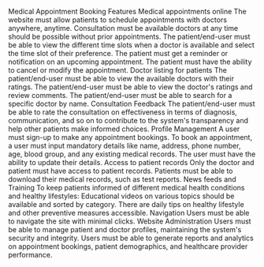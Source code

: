Medical Appointment Booking
Features
    Medical appointments online
        The website must allow patients to schedule appointments with doctors anywhere, anytime.
        Consultation must be available doctors at any time should be possible without prior appointments.
        The patient/end-user must be able to view the different time slots when a doctor is available and select the time slot of their preference.
        The patient must get a reminder or notification on an upcoming appointment.
        The patient must have the ability to cancel or modify the appointment.
        Doctor listing for patients
        The patient/end-user must be able to view the available doctors with their ratings.
        The patient/end-user must be able to view the doctor's ratings and review comments.
        The patient/end-user must be able to search for a specific doctor by name.
    Consultation Feedback
        The patient/end-user must be able to rate the consultation on effectiveness in terms of diagnosis, communication, and so on to contribute to the system's transparency and help other patients make informed choices.
    Profile Management
        A user must sign-up to make any appointment bookings.
        To book an appointment, a user must input mandatory details like name, address, phone number, age, blood group, and any existing medical records.
        The user must have the ability to update their details.
    Access to patient records
        Only the doctor and patient must have access to patient records.
        Patients must be able to download their medical records, such as test reports.
    News feeds and Training
        To keep patients informed of different medical health conditions and healthy lifestyles:
            Educational videos on various topics should be available and sorted by category.
            There are daily tips on healthy lifestyle and other preventive measures accessible.
    Navigation
        Users must be able to navigate the site with minimal clicks.
    Website Administration
        Users must be able to manage patient and doctor profiles, maintaining the system's security and integrity.
        Users must be able to generate reports and analytics on appointment bookings, patient demographics, and healthcare provider performance.